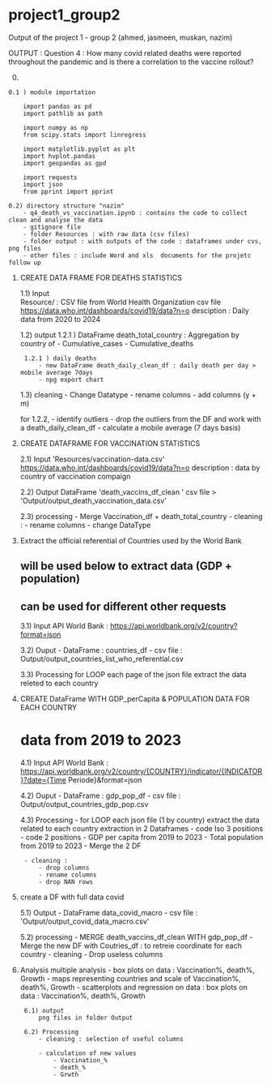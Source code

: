 # project1_group2
Output of the project 1 - group 2 (ahmed, jasmeen, muskan, nazim)

OUTPUT : Question 4 : How many covid related deaths were reported throughout the pandemic and is there a correlation to the vaccine rollout?


0) 

    0.1 ) module importation

        import pandas as pd
        import pathlib as path

        import numpy as np
        from scipy.stats import linregress

        import matplotlib.pyplot as plt
        import hvplot.pandas
        import geopandas as gpd

        import requests
        import json
        from pprint import pprint

    0.2) directory structure "nazim"
        - q4_death_vs_vaccination.ipynb : contains the code to collect clean and analyse the data
        - gitignore file
        - folder Resources : with raw data (csv files)
        - folder output : with outputs of the code : dataframes under cvs, png files
        - other files : include Word and xls  documents for the projetc follow up


1) CREATE DATA FRAME FOR DEATHS STATISTICS
    
    1.1) Input  
    Resource/ : CSV file from World Health Organization csv file 
    https://data.who.int/dashboards/covid19/data?n=o
    desciption : Daily data from 2020 to 2024
    
    1.2) output 
        1.2.1 ) DataFrame death_total_country : Aggregation by country of 
            - Cumulative_cases 
            - Cumulative_deaths 
        
        1.2.1 ) daily deaths
            - new DataFrame death_daily_clean_df : daily death per day > mobile average 7days
            - npg export chart 

    1.3) cleaning 
        - Change Datatype
        - rename columns
        - add columns (y + m)

    for 1.2.2, 
        - identify outliers
        - drop the outliers from the DF and work with a death_daily_clean_df
        - calculate a mobile average (7 days basis)


2) CREATE DATAFRAME FOR VACCINATION STATISTICS
    
    2.1) Input 
    'Resources/vaccination-data.csv'
    https://data.who.int/dashboards/covid19/data?n=o
    description : data by country of vaccination compaign


    2.2) Output 
    DataFrame 'death_vaccins_df_clean '
    csv file > 'Output/output_death_vaccination_data.csv'


    2.3) processing
        - Merge Vaccination_df + death_total_country
        - cleaning : 
            - rename columns
            - change DataType

3) Extract the official referential of Countries used by the World Bank
    ## will be used below to extract data (GDP + population)
    ## can be used for different other requests
    
    3.1) Input
    API World Bank : https://api.worldbank.org/v2/country?format=json

    3.2) Ouput 
        - DataFrame : countries_df
        - csv file : Output/output_countries_list_who_referential.csv

    3.3) Processing
    for LOOP each page of the json file
    extract the data releted to each country 

4) CREATE DataFrame WITH GDP_perCapita & POPULATION DATA FOR EACH COUNTRY
    # data from 2019 to 2023

    4.1) Input
    API World Bank : https://api.worldbank.org/v2/country/{COUNTRY}/indicator/{INDICATOR}?date={Time Periode}&format=json

    4.2) Ouput 
        - DataFrame : gdp_pop_df
        - csv file : Output/output_countries_gdp_pop.csv

    4.3) Processing
        - for LOOP each json file (1 by country)
            extract the data related to each country 
            extraction in 2 Dataframes
                    - code Iso 3 positions
                    - code 2 positions 
                    - GDP per capita from 2019 to 2023
                    - Total population from 2019 to 2023
        - Merge the 2 DF

        - cleaning : 
            - drop columns
            - rename columns
            - drop NAN rows

5) create a DF with full data covid

    5.1) Output
        - DataFrame data_covid_macro
        - csv file : 'Output/output_covid_data_macro.csv'
    
    5.2) processing 
        - MERGE death_vaccins_df_clean WITH gdp_pop_df
        - Merge the new DF with Coutries_df : to retreie coordinate for each country
        - cleaning
            - Drop useless columns

6) Analysis
    multiple analysis 
        - box plots on data : Vaccination%, death%, Growth
        - maps representing countries and scale of Vaccination%, death%, Growth
        - scatterplots and regression on data : box plots on data : Vaccination%, death%, Growth

        6.1) output
            png files in folder Output

        6.2) Processing
            - cleaning : selection of useful columns

            - calculation of new values
                - Vaccination_%
                - death_%
                - Grwth

